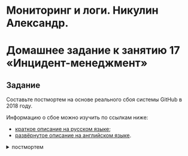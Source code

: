 # Мониторинг и логи. Никулин Александр. 
# Домашнее задание к занятию 17 «Инцидент-менеджмент»

## Задание

Составьте постмортем на основе реального сбоя системы GitHub в 2018 году.

Информацию о сбое можно изучить по ссылкам ниже:

* [краткое описание на русском языке](https://habr.com/ru/post/427301/);
* [развёрнутое описание на английском языке](https://github.blog/2018-10-30-oct21-post-incident-analysis/).

<details>
	<summary>постмортем</summary>

	|Краткое описание инцидента|Сбой сетевого раздела с последующим сбоем БД, что привело к появлению непоследовательной информации на сайте github.com|
	|Предшествующие события|Плановые работы по техническому обслуживанию по замене неисправного оптического оборудования 100G|
	|Причина инцидента|Потеря соединения между сетевым узлом на восточном побережье США и основным центром обработки данных на восточном побережье США|
	|Воздействие|Деградация части предоставления сервиса на 24 часа и 11 минут|
	|Обнаружение|2018 21 октября 22:54 UTC внутренние системы мониторинга начали генерировать оповещения, указывающие на многочисленные сбои в работе система|
	|Реакция|В 23:02 UTC инженеры группы быстрого реагирования определили, что топологии многочисленных кластеров баз данных находятся в неожиданном состоянии. Запрос к API Orchestrator показал топологию репликации базы данных, которая включала только серверы из центра обработки данных на западном побережье США. В 23:09 UTC группа реагирования перевела сайт в желтый статус. Это действие автоматически перевело ситуацию в активный инцидент и отправило предупреждение координатору инцидента. В 23:11 UTC подключился координатор инцидентов и через две минуты изменил статус решения на красный.|
	|Восстановление|2018 22 октября 00:05 UTC Разработан план восстановления - восстановление данных из резервных копий, синхронизация реплик на обеих площадках, возврат к стабильной топологии обслуживания, а затем возобновление обработки заданий в очереди.|
	|Таймлайн|
		- **2018-10-21 22:52 UTC** Кратковременная потеря соединения между центрами обработки данных, начало деградации кластера БД
		- **2018-10-21 22:54 UTC** Генерация оповещений внутренней системы мониторинга
		- 2018-10-21 23:02 UTC Подтверждение проблемы инженерами
		- 2018-10-21 23:07 UTC Блокировка внутренних инструментов развертывания
		- 2018-10-21 23:09 UTC Изменение статуса сервиса на желтый
		- 2018-10-21 23:11 UTC Привлечение координатора инцидентов, изменение статуса сервиса на красный
		- 2018-10-21 23:13 UTC Обнаружение конкретной проблемы с кластерами БД
		- 2018-10-21 23:19 UTC Частичная контролируемая остановка выполнения заданий, выполняющих запись метаданных в БД
		- 2018-10-22 00:05 UTC Разработка плана по восстановлению данных из резервных копий
		- 2018-10-22 00:41 UTC Начало процесса восстановления данных из резервных копий
		- 2018-10-22 06:51 UTC Начало второго этапа восстановления данных из резервных копий
		- 2018-10-22 07:46 UTC Публикация сообщения с описанием сбоя в блоге
		- 2018-10-22 11:12 UTC Завершение процесса восстановления данных. Начало процесса реплицирования данных между кластерами. Улучшение отзывчивости работы сайта
		- 2018-10-22 13:15 UTC Предоставление дополнительных реплик чтения MySQL в общедоступном облаке Восточного побережья США для уменьшения задержи репликации на чтение.
		- 2018-10-22 16:24 UTC Завершение синхронизации реплик. Статус сервисов сохранен на красном уровне, чтобы закончить процессы, накопившиеся за время сбоя.
		- 2018-10-22 16:45 UTC Обработка фоновых задач, накопившихся за время аварии. Удаление устаревших задач.
		- 2018-10-22 23:03 UTC Все ожидающие сборки веб-перехватчиков и страниц были обработаны, а целостность и правильная работа всех систем подтверждены. Статус сайта изменился на зеленый. Восстановление работы сервиса в штатном режиме.
	|
	|Последующие действия|Были проанализированы бинарные записи восстановления MySQL для восстановления записей, не скопированных в ЦОД Западного побережья. Были внесены изменения в настройки оркестровщика, так, чтобы предотвратить распространение основных баз данных за пределы региональных границ. Ускорен переход на новый механизм отчетов статуса предоставления сервиса. За несколько недель до инцидента начата общекорпоративная инициатива по поддержке обслуживания трафика GitHub из нескольких ЦОД, поддержка резервирования N+1. Внедрение практики проверки негативных сценариев до того, как они произойдут.|
	
</details>
